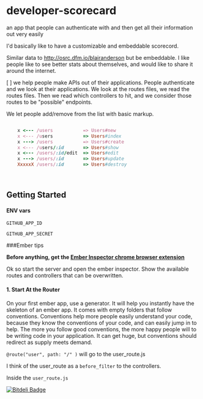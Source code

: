 developer-scorecard
===================

an app that people can authenticate with and then get all their information out very easily

I'd basically like to have a customizable and embeddable scorecord.

Similar data to http://osrc.dfm.io/blairanderson but be embeddable. I like people like to see better stats about themselves, and would like to share it around the internet. 

[ ] we help people make APIs out of their applications. People authenticate and we look at their applications. We look at the routes files, we read the routes files. Then we read which controllers to hit, and we consider those routes to be "possible" endpoints. 

We let people add/remove from the list with basic markup.

```ruby

	x <--- /users 			=> Users#new
	x <--- /users 			=> Users#index
	x ---> /users 			=> Users#create
	x <--- /users/:id		=> Users#show
	x <--- /users/:id/edit 	=> Users#edit
	x ---> /users/:id		=> Users#update
	XxxxxX /users/:id		=> Users#destroy
	
	
```


## Getting Started

#### ENV vars

`GITHUB_APP_ID`

`GITHUB_APP_SECRET`


###Ember tips

__Before anything, get the [Ember Inspector chrome browser extension](https://chrome.google.com/webstore/detail/ember-inspector/bmdblncegkenkacieihfhpjfppoconhi?hl=en)__

Ok so start the server and open the ember inspector. Show the available routes and controllers that can be overwritten. 

#### 1. Start At the Router

On your first ember app, use a generator. It will help you instantly have the skeleton of an ember app. It comes with empty folders that follow conventions. Conventions help more people easily understand your code, because they know the conventions of your code, and can easily jump in to help. The more you follow good conventions, the more happy people will to be writing code in your application. It can get huge, but conventions should redirect as supply meets demand. 


  `@route("user", path: "/" )` will go to the user_route.js 

I think of the user_route as a `before_filter` to the controllers.

Inside the `user_route.js`


[![Bitdeli Badge](https://d2weczhvl823v0.cloudfront.net/blairanderson/open-source-report-card/trend.png)](https://bitdeli.com/free "Bitdeli Badge")

